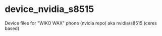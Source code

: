 device_nvidia_s8515
===================

Device files for "WIKO WAX" phone (nvidia repo) aka nvidia/s8515 (ceres based)

